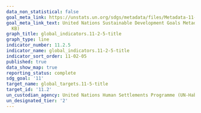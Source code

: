 ```yaml
---
data_non_statistical: false
goal_meta_link: https://unstats.un.org/sdgs/metadata/files/Metadata-11-01-01.pdf
goal_meta_link_text: United Nations Sustainable Development Goals Metadata (PDF 93.1
  KB)
graph_title: global_indicators.11-2-5-title
graph_type: line
indicator_number: 11.2.5
indicator_name: global_indicators.11-2-5-title
indicator_sort_order: 11-02-05
published: true
data_show_map: true
reporting_status: complete
sdg_goal: '11'
target_name: global_targets.11-5-title
target_id: '11.2'
un_custodian_agency: United Nations Human Settlements Programme (UN-Habitat)
un_designated_tier: '2'
---
```

